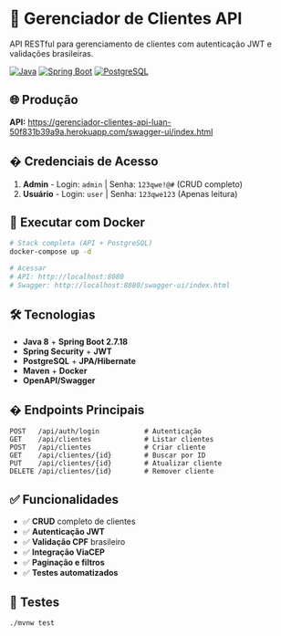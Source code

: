 # 🎯 Gerenciador de Clientes API

API RESTful para gerenciamento de clientes com autenticação JWT e validações brasileiras.

[![Java](https://img.shields.io/badge/Java-8-orange)](https://openjdk.java.net/projects/jdk8/)
[![Spring Boot](https://img.shields.io/badge/Spring%20Boot-2.7.18-brightgreen)](https://spring.io/projects/spring-boot)
[![PostgreSQL](https://img.shields.io/badge/PostgreSQL-15-blue)](https://www.postgresql.org/)

## 🌐 Produção

**API:** https://gerenciador-clientes-api-luan-50f831b39a9a.herokuapp.com/swagger-ui/index.html

## � Credenciais de Acesso

1. **Admin** - Login: `admin` | Senha: `123qwe!@#` (CRUD completo)
2. **Usuário** - Login: `user` | Senha: `123qwe123` (Apenas leitura)

## 🚀 Executar com Docker

```bash
# Stack completa (API + PostgreSQL)
docker-compose up -d

# Acessar
# API: http://localhost:8080
# Swagger: http://localhost:8080/swagger-ui/index.html
```

## 🛠️ Tecnologias

- **Java 8** + **Spring Boot 2.7.18**
- **Spring Security** + **JWT**
- **PostgreSQL** + **JPA/Hibernate**
- **Maven** + **Docker**
- **OpenAPI/Swagger**

## � Endpoints Principais

```http
POST   /api/auth/login           # Autenticação
GET    /api/clientes             # Listar clientes
POST   /api/clientes             # Criar cliente
GET    /api/clientes/{id}        # Buscar por ID
PUT    /api/clientes/{id}        # Atualizar cliente
DELETE /api/clientes/{id}        # Remover cliente
```

## ✅ Funcionalidades

- ✅ **CRUD** completo de clientes
- ✅ **Autenticação JWT** 
- ✅ **Validação CPF** brasileiro
- ✅ **Integração ViaCEP**
- ✅ **Paginação e filtros**
- ✅ **Testes automatizados**

## 🧪 Testes

```bash
./mvnw test
```